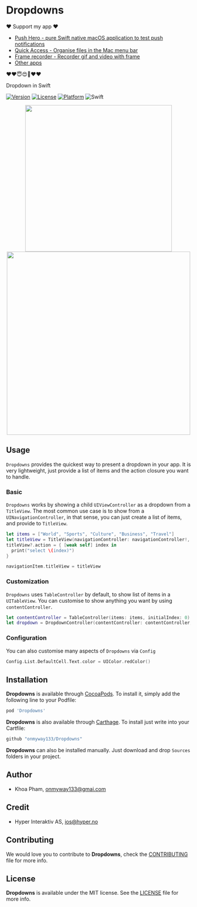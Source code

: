 # Dropdowns

❤️ Support my app ❤️ 

- [Push Hero - pure Swift native macOS application to test push notifications](https://www.producthunt.com/posts/push-hero-2)
- [Quick Access - Organise files in the Mac menu bar](https://www.producthunt.com/posts/quick-access)
- [Frame recorder - Recorder gif and video with frame](https://www.producthunt.com/posts/frame-recorder)
- [Other apps](https://onmyway133.github.io/projects/)

❤️❤️😇😍🤘❤️❤️

Dropdown in Swift

[![Version](https://img.shields.io/cocoapods/v/Dropdowns.svg?style=flat)](http://cocoadocs.org/docsets/Dropdowns)
[![License](https://img.shields.io/cocoapods/l/Dropdowns.svg?style=flat)](http://cocoadocs.org/docsets/Dropdowns)
[![Platform](https://img.shields.io/cocoapods/p/Dropdowns.svg?style=flat)](http://cocoadocs.org/docsets/Dropdowns)
![Swift](https://img.shields.io/badge/%20in-swift%205.0-orange.svg)

<div align="center">
	<img src="Screenshots/dropdown.gif" height="400" />
	<img src="Screenshots/x.png" height="500" />
</div>

## Usage

`Dropdowns` provides the quickest way to present a dropdown in your app. It is very lightweight, just provide a list of items and the action closure you want to handle.

### Basic

`Dropdowns` works by showing a child `UIViewController` as a dropdown from a `TitleView`. The most common use case is to show from a `UINavigationController`, in that sense, you can just create a list of items, and provide to `TitleView`.

```swift
let items = ["World", "Sports", "Culture", "Business", "Travel"]
let titleView = TitleView(navigationController: navigationController!, title: "Menu", items: items)
titleView?.action = { [weak self] index in
  print("select \(index)")
}

navigationItem.titleView = titleView
```

### Customization

`Dropdowns` uses `TableController` by default, to show list of items in a `UITableView`. You can customise to show anything you want by using `contentController`.

```swift
let contentController = TableController(items: items, initialIndex: 0)
let dropdown = DropdownController(contentController: contentController, navigationController: navigationController)
```

### Configuration

You can also customise many aspects of `Dropdowns` via `Config`

```swift
Config.List.DefaultCell.Text.color = UIColor.redColor()
```

## Installation

**Dropdowns** is available through [CocoaPods](http://cocoapods.org). To install
it, simply add the following line to your Podfile:

```ruby
pod 'Dropdowns'
```

**Dropdowns** is also available through [Carthage](https://github.com/Carthage/Carthage).
To install just write into your Cartfile:

```ruby
github "onmyway133/Dropdowns"
```

**Dropdowns** can also be installed manually. Just download and drop `Sources` folders in your project.

## Author

- Khoa Pham, onmyway133@gmai.com

## Credit

- Hyper Interaktiv AS, ios@hyper.no

## Contributing

We would love you to contribute to **Dropdowns**, check the [CONTRIBUTING](https://github.com/onmyway133/Dropdown/blob/master/CONTRIBUTING.md) file for more info.

## License

**Dropdowns** is available under the MIT license. See the [LICENSE](https://github.com/onmyway133/Dropdown/blob/master/LICENSE.md) file for more info.
